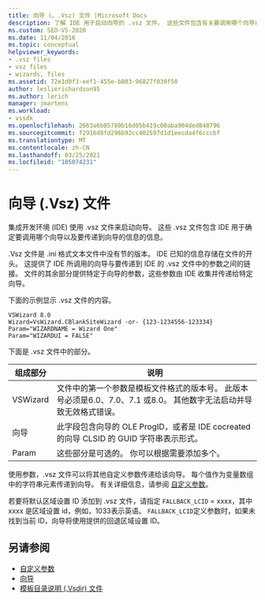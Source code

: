 ```yaml
---
title: 向导 (。.Vsz) 文件 |Microsoft Docs
description: 了解 IDE 用于启动向导的 .vsz 文件。 这些文件包含有关要调用哪个向导以及要传递到向导的内容的信息。
ms.custom: SEO-VS-2020
ms.date: 11/04/2016
ms.topic: conceptual
helpviewer_keywords:
- .vsz files
- vsz files
- wizards, files
ms.assetid: 72e1d0f3-eef1-455e-b803-96827f030f50
author: leslierichardson95
ms.author: lerich
manager: jmartens
ms.workload:
- vssdk
ms.openlocfilehash: 2663a6b05780b16d05b419c00aba904ded848796
ms.sourcegitcommit: f2916d8fd296b92cc402597d1d1eecda4f6cccbf
ms.translationtype: MT
ms.contentlocale: zh-CN
ms.lasthandoff: 03/25/2021
ms.locfileid: "105074231"
---
```

# <a name="wizard-vsz-file"></a>向导 (.Vsz) 文件

集成开发环境 (IDE) 使用 .vsz 文件来启动向导。 这些 .vsz 文件包含 IDE 用于确定要调用哪个向导以及要传递到向导的信息的信息。

.Vsz 文件是 .ini 格式文本文件中没有节的版本。 IDE 已知的信息存储在文件的开头。 这提供了 IDE 所调用的向导与要传递到 IDE 的 .vsz 文件中的参数之间的链接。 文件的其余部分提供特定于向导的参数，这些参数由 IDE 收集并传递给特定向导。

下面的示例显示 .vsz 文件的内容。

```
VSWizard 8.0
Wizard=VsWizard.CBlankSiteWizard -or- {123-1234556-123334}
Param="WIZARDNAME = Wizard One"
Param="WIZARDUI = FALSE"
```

下面是 .vsz 文件中的部分。

|组成部分|说明|
|----------|-----------------|
|VSWizard|文件中的第一个参数是模板文件格式的版本号。 此版本号必须是6.0、7.0、7.1 或8.0。 其他数字无法启动并导致无效格式错误。|
|向导|此字段包含向导的 OLE ProgID，或者是 IDE cocreated 的向导 CLSID 的 GUID 字符串表示形式。|
|Param|这些部分是可选的。 你可以根据需要添加多个。|

使用参数，.vsz 文件可以将其他自定义参数传递给该向导。 每个值作为变量数组中的字符串元素传递到向导。 有关详细信息，请参阅 [自定义参数](../../extensibility/internals/custom-parameters.md)。

若要将默认区域设置 ID 添加到 .vsz 文件，请指定 `FALLBACK_LCID` = xxxx，其中 xxxx 是区域设置 id，例如，1033表示英语。 `FALLBACK_LCID`定义参数时，如果未找到当前 ID，向导将使用提供的回退区域设置 ID。

## <a name="see-also"></a>另请参阅

- [自定义参数](../../extensibility/internals/custom-parameters.md)
- [向导](../../extensibility/internals/wizards.md)
- [模板目录说明 (.Vsdir) 文件](../../extensibility/internals/template-directory-description-dot-vsdir-files.md)
